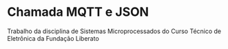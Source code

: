 # Chamada MQTT e JSON
 Trabalho da disciplina de Sistemas Microprocessados do Curso Técnico de Eletrônica da Fundação Liberato
